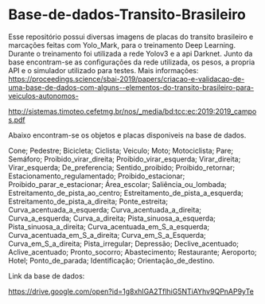 # Base-de-dados-Transito-Brasileiro
Esse repositório possui diversas imagens de placas do transito brasileiro e marcações feitas com Yolo_Mark,
para o treinamento Deep Learning. Durante o treinamento foi utilizada a rede Yolov3 e a api Darknet. Junto da base
encontram-se as configurações da rede utilizada, os pesos, a propria API e o simulador utilizado para testes.
Mais informações:
https://proceedings.science/sbai-2019/papers/criacao-e-validacao-de-uma-base-de-dados-com-alguns--elementos-do-transito-brasileiro-para-veiculos-autonomos-

http://sistemas.timoteo.cefetmg.br/nos/_media/bd:tcc:ec:2019:2019_campos.pdf


Abaixo encontram-se os objetos e placas disponiveis na base de dados.

Cone; 
Pedestre; 
Bicicleta; 
Ciclista; 
Veiculo; 
Moto; 
Motociclista; 
Pare; 
Semáforo; 
Proibido_virar_direita; 
Proibido_virar_esquerda; 
Virar_direita; 
Virar_esquerda; 
De_preferencia; 
Sentido_proibido; 
Proibido_retornar; 
Estacionamento_regulamentado; 
Proibido_estacionar; 
Proibido_parar_e_estacionar; 
Área_escolar; 
Saliência_ou_lombada; 
Estreitamento_de_pista_ao_centro; 
Estreitamento_de_pista_a_esquerda; 
Estreitamento_de_pista_a_direita;
Ponte_estreita;
Curva_acentuada_a_esquerda; 
Curva_acentuada_a_direita; 
Curva_a_esquerda; 
Curva_a_direita; 
Pista_sinuosa_a_esquerda; 
Pista_sinuosa_a_direita; 
Curva_acentuada_em_S_a_esquerda; 
Curva_acentuada_em_S_a_direita; 
Curva_em_S_a_Esquerda;
Curva_em_S_a_direita; 
Pista_irregular; 
Depressão; 
Declive_acentuado; 
Aclive_acentuado; 
Pronto_socorro; 
Abastecimento; 
Restaurante; 
Aeroporto; 
Hotel; 
Ponto_de_parada; 
Identificação; 
Orientação_de_destino.

Link da base de dados:

https://drive.google.com/open?id=1g8xhIGA2TflhiG5NTiAYhv9QPnAP9yTe



